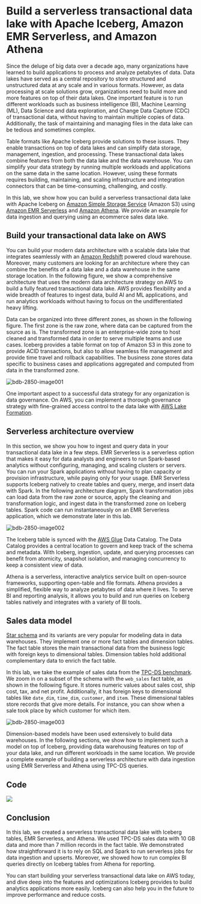 # Build a serverless transactional data lake with Apache Iceberg, Amazon EMR Serverless, and Amazon Athena

Since the deluge of big data over a decade ago, many organizations have learned to build applications to process and analyze petabytes of data. Data lakes have served as a central repository to store structured and unstructured data at any scale and in various formats. However, as data processing at scale solutions grow, organizations need to build more and more features on top of their data lakes. One important feature is to run different workloads such as business intelligence (BI), Machine Learning (ML), Data Science and data exploration, and Change Data Capture (CDC) of transactional data, without having to maintain multiple copies of data. Additionally, the task of maintaining and managing files in the data lake can be tedious and sometimes complex.

Table formats like Apache Iceberg provide solutions to these issues. They enable transactions on top of data lakes and can simplify data storage, management, ingestion, and processing. These transactional data lakes combine features from both the data lake and the data warehouse. You can simplify your data strategy by running multiple workloads and applications on the same data in the same location. However, using these formats requires building, maintaining, and scaling infrastructure and integration connectors that can be time-consuming, challenging, and costly.

In this lab, we show how you can build a serverless transactional data lake with Apache Iceberg on [Amazon Simple Storage Service](http://aws.amazon.com/s3) (Amazon S3) using [Amazon EMR Serverless](https://aws.amazon.com/emr/serverless/) and [Amazon Athena](http://aws.amazon.com/athena). We provide an example for data ingestion and querying using an ecommerce sales data lake.

## Build your transactional data lake on AWS

You can build your modern data architecture with a scalable data lake that integrates seamlessly with an [Amazon Redshift](http://aws.amazon.com/redshift) powered cloud warehouse. Moreover, many customers are looking for an architecture where they can combine the benefits of a data lake and a data warehouse in the same storage location. In the following figure, we show a comprehensive architecture that uses the modern data architecture strategy on AWS to build a fully featured transactional data lake. AWS provides flexibility and a wide breadth of features to ingest data, build AI and ML applications, and run analytics workloads without having to focus on the undifferentiated heavy lifting.

Data can be organized into three different zones, as shown in the following figure. The first zone is the raw zone, where data can be captured from the source as is. The transformed zone is an enterprise-wide zone to host cleaned and transformed data in order to serve multiple teams and use cases. Iceberg provides a table format on top of Amazon S3 in this zone to provide ACID transactions, but also to allow seamless file management and provide time travel and rollback capabilities. The business zone stores data specific to business cases and applications aggregated and computed from data in the transformed zone.

![bdb-2850-image001](https://user-images.githubusercontent.com/62965911/224493008-fbe32641-6c75-41cd-8977-37c28a373822.jpg)

One important aspect to a successful data strategy for any organization is data governance. On AWS, you can implement a thorough governance strategy with fine-grained access control to the data lake with [AWS Lake Formation](https://aws.amazon.com/lake-formation/).

## Serverless architecture overview

In this section, we show you how to ingest and query data in your transactional data lake in a few steps. EMR Serverless is a serverless option that makes it easy for data analysts and engineers to run Spark-based analytics without configuring, managing, and scaling clusters or servers. You can run your Spark applications without having to plan capacity or provision infrastructure, while paying only for your usage. EMR Serverless supports Iceberg natively to create tables and query, merge, and insert data with Spark. In the following architecture diagram, Spark transformation jobs can load data from the raw zone or source, apply the cleaning and transformation logic, and ingest data in the transformed zone on Iceberg tables. Spark code can run instantaneously on an EMR Serverless application, which we demonstrate later in this lab.

![bdb-2850-image002](https://user-images.githubusercontent.com/62965911/224493010-5d573dee-e20f-4fbb-978e-5c309cb87e75.jpg)

The Iceberg table is synced with the [AWS Glue](https://aws.amazon.com/glue) Data Catalog. The Data Catalog provides a central location to govern and keep track of the schema and metadata. With Iceberg, ingestion, update, and querying processes can benefit from atomicity, snapshot isolation, and managing concurrency to keep a consistent view of data.

Athena is a serverless, interactive analytics service built on open-source frameworks, supporting open-table and file formats. Athena provides a simplified, flexible way to analyze petabytes of data where it lives. To serve BI and reporting analysis, it allows you to build and run queries on Iceberg tables natively and integrates with a variety of BI tools.

## Sales data model

[Star schema](https://aws-samples.github.io/aws-dbs-refarch-edw/src/star-schema/) and its variants are very popular for modeling data in data warehouses. They implement one or more fact tables and dimension tables. The fact table stores the main transactional data from the business logic with foreign keys to dimensional tables. Dimension tables hold additional complementary data to enrich the fact table.

In this lab, we take the example of sales data from the [TPC-DS benchmark](https://www.tpc.org/tpc_documents_current_versions/pdf/tpc-ds_v2.13.0.pdf). We zoom in on a subset of the schema with the `web_sales` fact table, as shown in the following figure. It stores numeric values about sales cost, ship cost, tax, and net profit. Additionally, it has foreign keys to dimensional tables like `date_dim`, `time_dim`, `customer`, and `item`. These dimensional tables store records that give more details. For instance, you can show when a sale took place by which customer for which item.

![bdb-2850-image003](https://user-images.githubusercontent.com/62965911/224493011-b3da90b0-96d2-4e77-b66e-19e32c13c824.png)

Dimension-based models have been used extensively to build data warehouses. In the following sections, we show how to implement such a model on top of Iceberg, providing data warehousing features on top of your data lake, and run different workloads in the same location. We provide a complete example of building a serverless architecture with data ingestion using EMR Serverless and Athena using TPC-DS queries.

## Code

[![](https://img.shields.io/badge/jupyter-notebook-informational?logo=jupyter)](https://nbviewer.org/github/sparsh-ai/bootcamp/blob/main/02-storage/lakehouses/lab-glue-emr-iceberg-serverless-lakehouse/main.ipynb)

## Conclusion

In this lab, we created a serverless transactional data lake with Iceberg tables, EMR Serverless, and Athena. We used TPC-DS sales data with 10 GB data and more than 7 million records in the fact table. We demonstrated how straightforward it is to rely on SQL and Spark to run serverless jobs for data ingestion and upserts. Moreover, we showed how to run complex BI queries directly on Iceberg tables from Athena for reporting.

You can start building your serverless transactional data lake on AWS today, and dive deep into the features and optimizations Iceberg provides to build analytics applications more easily. Iceberg can also help you in the future to improve performance and reduce costs.
